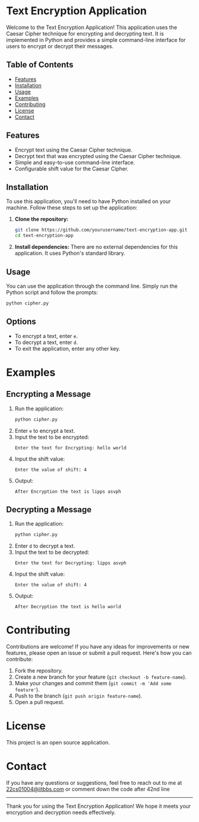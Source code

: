 # Text Encryption Application

Welcome to the Text Encryption Application! This application uses the Caesar Cipher technique for encrypting and decrypting text. It is implemented in Python and provides a simple command-line interface for users to encrypt or decrypt their messages.

## Table of Contents

- [Features](#features)
- [Installation](#installation)
- [Usage](#usage)
- [Examples](#examples)
- [Contributing](#contributing)
- [License](#license)
- [Contact](#contact)

## Features

- Encrypt text using the Caesar Cipher technique.
- Decrypt text that was encrypted using the Caesar Cipher technique.
- Simple and easy-to-use command-line interface.
- Configurable shift value for the Caesar Cipher.

## Installation

To use this application, you'll need to have Python installed on your machine. Follow these steps to set up the application:

1. **Clone the repository:**
    ```bash
    git clone https://github.com/yourusername/text-encryption-app.git
    cd text-encryption-app
    ```

2. **Install dependencies:**
    There are no external dependencies for this application. It uses Python's standard library.

## Usage

You can use the application through the command line. Simply run the Python script and follow the prompts:

```bash
python cipher.py
```

## Options

- To encrypt a text, enter `e`.
- To decrypt a text, enter `d`.
- To exit the application, enter any other key.

# Examples

## Encrypting a Message

1. Run the application:
    ```bash
    python cipher.py
    ```
2. Enter `e` to encrypt a text.
3. Input the text to be encrypted:
    ```
    Enter the text for Encrypting: hello world
    ```
4. Input the shift value:
    ```
    Enter the value of shift: 4
    ```
5. Output:
    ```
    After Encryption the text is lipps asvph
    ```

## Decrypting a Message

1. Run the application:
    ```bash
    python cipher.py
    ```
2. Enter `d` to decrypt a text.
3. Input the text to be decrypted:
    ```
    Enter the text for Decrypting: lipps asvph
    ```
4. Input the shift value:
    ```
    Enter the value of shift: 4
    ```
5. Output:
    ```
    After Decryption the text is hello world
    ```

# Contributing

Contributions are welcome! If you have any ideas for improvements or new features, please open an issue or submit a pull request. Here's how you can contribute:

1. Fork the repository.
2. Create a new branch for your feature (`git checkout -b feature-name`).
3. Make your changes and commit them (`git commit -m 'Add some feature'`).
4. Push to the branch (`git push origin feature-name`).
5. Open a pull request.

# License

This project is an open source application.

# Contact

If you have any questions or suggestions, feel free to reach out to me at [22cs01004@iitbbs.com](mailto:22cs01004@iitbbs.com) or comment down the code after 42nd line

---

Thank you for using the Text Encryption Application! We hope it meets your encryption and decryption needs effectively.
